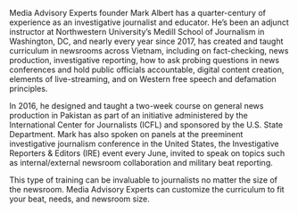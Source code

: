 <p>
            <span class="font-[Poppins] font-bold ">
              Media Advisory Experts</span
            > founder Mark Albert has a quarter-century of experience as an
            investigative journalist and educator. He’s been an adjunct
            instructor at Northwestern University’s Medill School of Journalism
            in Washington, DC, and nearly every year since 2017, has created and
            taught curriculum in newsrooms across Vietnam, including on
            fact-checking, news production, investigative reporting, how to ask
            probing questions in news conferences and hold public officials
            accountable, digital content creation, elements of live-streaming,
            and on Western free speech and defamation principles.</p>
            <p> In 2016, he designed and taught a two-week course on general news production in
            Pakistan as part of an initiative administered by the International
            Center for Journalists (ICFL) and sponsored by the U.S. State
            Department. Mark has also spoken on panels at the preeminent
            investigative journalism conference in the United States, the
            Investigative Reporters & Editors (IRE) event every June, invited to
            speak on topics such as internal/external newsroom collaboration and
            military beat reporting.
          </p>
          <p>
            This type of training can be invaluable to journalists no matter the
            size of the newsroom. Media Advisory Experts can customize the
            curriculum to fit your beat, needs, and newsroom size.
          </p>

